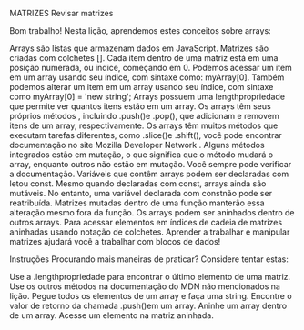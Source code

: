 MATRIZES
Revisar matrizes

Bom trabalho! Nesta lição, aprendemos estes conceitos sobre arrays:

Arrays são listas que armazenam dados em JavaScript.
Matrizes são criadas com colchetes [].
Cada item dentro de uma matriz está em uma posição numerada, ou índice, começando em 0.
Podemos acessar um item em um array usando seu índice, com sintaxe como: myArray[0].
Também podemos alterar um item em um array usando seu índice, com sintaxe como myArray[0] = 'new string';
Arrays possuem uma lengthpropriedade que permite ver quantos itens estão em um array.
Os arrays têm seus próprios métodos , incluindo .push()e .pop(), que adicionam e removem itens de um array, respectivamente.
Os arrays têm muitos métodos que executam tarefas diferentes, como .slice()e .shift(), você pode encontrar documentação no site Mozilla Developer Network .
Alguns métodos integrados estão em mutação, o que significa que o método mudará o array, enquanto outros não estão em mutação. Você sempre pode verificar a documentação.
Variáveis ​​que contêm arrays podem ser declaradas com letou const. Mesmo quando declaradas com const, arrays ainda são mutáveis. No entanto, uma variável declarada com constnão pode ser reatribuída.
Matrizes mutadas dentro de uma função manterão essa alteração mesmo fora da função.
Os arrays podem ser aninhados dentro de outros arrays.
Para acessar elementos em índices de cadeia de matrizes aninhadas usando notação de colchetes.
Aprender a trabalhar e manipular matrizes ajudará você a trabalhar com blocos de dados!

Instruções
Procurando mais maneiras de praticar? Considere tentar estas:

Use a .lengthpropriedade para encontrar o último elemento de uma matriz.
Use os outros métodos na documentação do MDN não mencionados na lição.
Pegue todos os elementos de um array e faça uma string.
Encontre o valor de retorno da chamada .push()em um array.
Aninhe um array dentro de um array.
Acesse um elemento na matriz aninhada.
